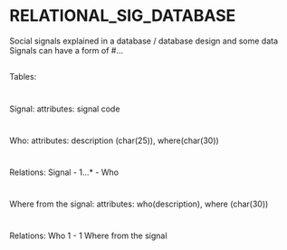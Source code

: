 # RELATIONAL_SIG_DATABASE
Social signals explained in a database / database design and some data
Signals can have a form of #...
##
Tables:
#
Signal:
attributes: signal code
#
Who:
attributes: description (char(25)), where(char(30))
#
Relations:
Signal - 1...* - Who
#
Where from the signal:
attributes: who(description), where (char(30))
#
Relations:
Who 1 - 1 Where from the signal
